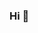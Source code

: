 ### Hi 👋

<!--
My name is Ana (she/her), I am a Political Scientist with an ongoing master's in Computational Social Sciences, graduating in 2024. Below you can find a sample of my courseworks during my Master's. 
